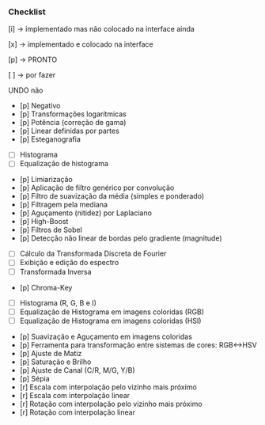 ### Checklist

[i] -> implementado mas não colocado na interface ainda

[x] -> implementado e colocado na interface

[p] -> PRONTO

[ ] -> por fazer

UNDO não

- [p] Negativo
- [p] Transformações logarítmicas
- [p] Potência (correção de gama)
- [p] Linear definidas por partes
- [p] Esteganografia
- [ ] Histograma 
- [ ] Equalização de histograma
- [p] Limiarização 
- [p] Aplicação de filtro genérico por convolução
- [p] Filtro de suavização da média (simples e ponderado) 
- [p] Filtragem pela mediana 
- [p] Aguçamento (nitidez) por Laplaciano 
- [p] High-Boost 
- [p] Filtros de Sobel 
- [p] Detecção não linear de bordas pelo gradiente (magnitude) 
- [ ] Cálculo da Transformada Discreta de Fourier 
- [ ] Exibição e edição do espectro
- [ ] Transformada Inversa 
- [p] Chroma-Key 
- [ ] Histograma (R, G, B e I) 
- [ ] Equalização de Histograma em imagens coloridas (RGB) 
- [ ] Equalização de Histograma em imagens coloridas (HSI) 
- [p] Suavização e Aguçamento em imagens coloridas 
- [p] Ferramenta para transformação entre sistemas de cores: RGB<->HSV
- [p] Ajuste de Matiz 
- [p] Saturação e Brilho 
- [p] Ajuste de Canal (C/R, M/G, Y/B) 
- [p] Sépia 
- [r] Escala com interpolação pelo vizinho mais próximo 
- [r] Escala com interpolação linear
- [r] Rotação com interpolação pelo vizinho mais próximo 
- [r] Rotação com interpolação linear
